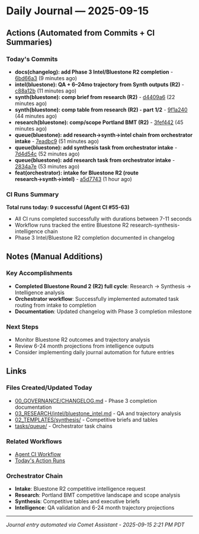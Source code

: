 # Daily Journal — 2025-09-15

## Actions (Automated from Commits + CI Summaries)

### Today's Commits
- **docs(changelog): add Phase 3 Intel/Bluestone R2 completion** - [6bd66a3](https://github.com/jwade83/career-intelligence-space/commit/6bd66a30298a646c779c2174fd1e5944b985f0c0) (9 minutes ago)
- **intel(bluestone): QA + 6–24mo trajectory from Synth outputs (R2)** - [c88a12b](https://github.com/jwade83/career-intelligence-space/commit/c88a12b126aac9ca541392a3afc1ac9b276db598) (11 minutes ago)  
- **synth(bluestone): comp brief from research (R2)** - [d4409a6](https://github.com/jwade83/career-intelligence-space/commit/d4409a632310645482442551a43c3f2338db0b7a) (22 minutes ago)
- **synth(bluestone): comp table from research (R2) - part 1/2** - [9f1a240](https://github.com/jwade83/career-intelligence-space/commit/9f1a240c27fa7b5ea36b94a42f70d1bdb48dde37) (44 minutes ago)
- **research(bluestone): comp/scope Portland BMT (R2)** - [3fef442](https://github.com/jwade83/career-intelligence-space/commit/3fef442adbb74d35d59bf3fbe03edfbd95d5df0d) (45 minutes ago)
- **queue(bluestone): add research→synth→intel chain from orchestrator intake** - [7eadbc9](https://github.com/jwade83/career-intelligence-space/commit/7eadbc9271cbf6ffb393f89301fb81e08523706d) (51 minutes ago)
- **queue(bluestone): add synthesis task from orchestrator intake** - [7d4d54c](https://github.com/jwade83/career-intelligence-space/commit/7d4d54cace49bbe5f030cc4d3a8dc72c9b5ef588) (52 minutes ago)
- **queue(bluestone): add research task from orchestrator intake** - [2834a7e](https://github.com/jwade83/career-intelligence-space/commit/2834a7e30af0813f044e24fc404a247fc66339c1) (53 minutes ago)
- **feat(orchestrator): intake for Bluestone R2 (route research→synth→intel)** - [a5d7743](https://github.com/jwade83/career-intelligence-space/commit/a5d7743806e3969fabc182e64ee42bb874e149a1) (1 hour ago)

### CI Runs Summary
**Total runs today: 9 successful (Agent CI #55-63)**
- All CI runs completed successfully with durations between 7-11 seconds
- Workflow runs tracked the entire Bluestone R2 research-synthesis-intelligence chain
- Phase 3 Intel/Bluestone R2 completion documented in changelog

## Notes (Manual Additions)

### Key Accomplishments
- **Completed Bluestone Round 2 (R2) full cycle**: Research → Synthesis → Intelligence analysis
- **Orchestrator workflow**: Successfully implemented automated task routing from intake to completion
- **Documentation**: Updated changelog with Phase 3 completion milestone

### Next Steps
- Monitor Bluestone R2 outcomes and trajectory analysis
- Review 6-24 month projections from intelligence outputs
- Consider implementing daily journal automation for future entries

## Links

### Files Created/Updated Today
- [00_GOVERNANCE/CHANGELOG.md](https://github.com/jwade83/career-intelligence-space/blob/main/00_GOVERNANCE/CHANGELOG.md) - Phase 3 completion documentation
- [03_RESEARCH/intel/bluestone_intel.md](https://github.com/jwade83/career-intelligence-space/blob/main/03_RESEARCH/intel/) - QA and trajectory analysis
- [02_TEMPLATES/synthesis/](https://github.com/jwade83/career-intelligence-space/tree/main/02_TEMPLATES/synthesis/) - Competitive briefs and tables
- [tasks/queue/](https://github.com/jwade83/career-intelligence-space/tree/main/tasks/queue/) - Orchestrator task chains

### Related Workflows
- [Agent CI Workflow](https://github.com/jwade83/career-intelligence-space/actions/workflows/agent-ci.yml)
- [Today's Action Runs](https://github.com/jwade83/career-intelligence-space/actions?page=1)

### Orchestrator Chain
- **Intake**: Bluestone R2 competitive intelligence request
- **Research**: Portland BMT competitive landscape and scope analysis  
- **Synthesis**: Competitive tables and executive briefs
- **Intelligence**: QA validation and 6-24 month trajectory projections

---

*Journal entry automated via Comet Assistant - 2025-09-15 2:21 PM PDT*

